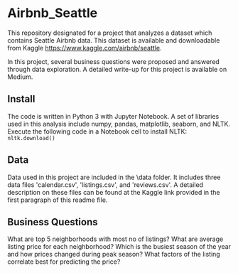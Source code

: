 # Airbnb_Seattle

This repository designated for a project that analyzes a dataset which contains Seattle Airbnb data. This dataset is available and downloadable from Kaggle https://www.kaggle.com/airbnb/seattle. 

In this project, several business questions were proposed and answered through data exploration. A detailed write-up for this project is available on Medium.

## Install

The code is written in Python 3 with Jupyter Notebook. A set of libraries used in this analysis include numpy, pandas, matplotlib, seaborn, and NLTK. Execute the following code in a Notebook cell to install NLTK:
`nltk.download()`

## Data

Data used in this project are included in the \data folder.
It includes three data files 'calendar.csv', 'listings.csv', and 'reviews.csv'. A detailed description on these files can be found at the Kaggle link provided in the first paragraph of this readme file.

## Business Questions

What are top 5 neighborhoods with most no of listings?
What are average listing price for each neighborhood?
Which is the busiest season of the year and how prices changed during peak season?
What factors of the listing correlate best for predicting the price?
